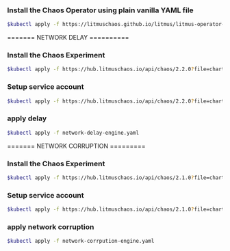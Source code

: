 ### Install the Chaos Operator using plain vanilla YAML file
```sh
$kubectl apply -f https://litmuschaos.github.io/litmus/litmus-operator-v2.2.0.yaml
```

=======  NETWORK DELAY ==========

### Install the Chaos Experiment 
```sh
$kubectl apply -f https://hub.litmuschaos.io/api/chaos/2.2.0?file=charts/generic/pod-network-latency/experiment.yaml
```

### Setup service account
```sh
$kubectl apply -f https://hub.litmuschaos.io/api/chaos/2.2.0?file=charts/generic/pod-network-latency/rbac.yaml
```

### apply delay
```sh
$kubectl apply -f network-delay-engine.yaml
```

======= NETWORK CORRUPTION =========

### Install the Chaos Experiment 
```sh
$kubectl apply -f https://hub.litmuschaos.io/api/chaos/2.1.0?file=charts/generic/pod-network-corruption/experiment.yaml
```

### Setup service account
```sh
$kubectl apply -f https://hub.litmuschaos.io/api/chaos/2.1.0?file=charts/generic/pod-network-corruption/rbac.yaml
```

### apply network corruption
```sh
$kubectl apply -f network-corrpution-engine.yaml
```